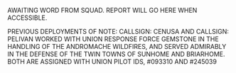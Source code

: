 AWAITING WORD FROM SQUAD. REPORT WILL GO HERE WHEN ACCESSIBLE. 

PREVIOUS DEPLOYMENTS OF NOTE: CALLSIGN: CENUSA AND CALLSIGN: PELIVAN WORKED WITH UNION RESPONSE FORCE GEMSTONE IN THE HANDLING OF THE ANDROMACHE WILDFIRES, AND SERVED ADMIRABLY IN THE DEFENSE OF THE TWIN TOWNS OF SUNHOME AND BRIARHOME. BOTH ARE ASSIGNED WITH UNION PILOT IDS, #093310 AND #245039
